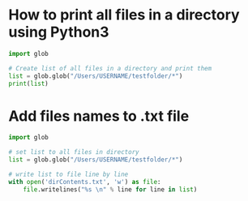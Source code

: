 # How to print all files in a directory using Python3

```python
import glob

# Create list of all files in a directory and print them
list = glob.glob("/Users/USERNAME/testfolder/*")
print(list)
```

# Add files names to .txt file

```python
import glob

# set list to all files in directory
list = glob.glob("/Users/USERNAME/testfolder/*")

# write list to file line by line
with open('dirContents.txt', 'w') as file:
    file.writelines("%s \n" % line for line in list)
```

